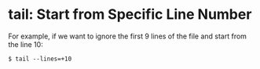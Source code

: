 # tail: Start from Specific Line Number

For example, if we want to ignore the first 9 lines of the file and start from the line 10:

  ```console
$ tail --lines=+10
  ```
